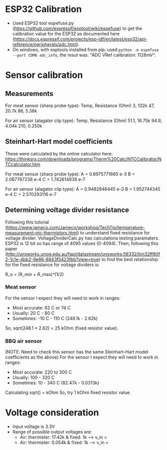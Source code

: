# ESP32 Calibration
* Used ESP32 tool espefuse.py (https://github.com/espressif/esptool/wiki/espefuse) to get the calibration value for the ESP32 as documented here (https://docs.espressif.com/projects/esp-idf/en/latest/esp32/api-reference/peripherals/adc.html).
* On windows, with esptools installed from pip, used `python -m espefuse --port COM6 adc_info`, the  resut was: "ADC VRef calibration: 1128mV".

# Sensor calibration
## Measurements
For meat sensor (sharp probe type):
Temp, Resistance (Ohm)
3, 132k
47, 20.7k
86, 5.38k

For air sensor (alagator clip type):
Temp, Resistance (Ohm)
51.1, 16.75k
94.9, 4.04k
210, 0.250k

## Steinhart-Hart model coefficients
These were calculated by the online calculator here: https://thinksrs.com/downloads/programs/Therm%20Calc/NTCCalibrator/NTCcalculator.htm

For meat sensor (sharp probe type):
A = 0.8975771660 e-3
B = 2.067767238 e-4
C = 1.742614938 e-7

For air sensor (alagator clip type):
A = 0.9482846445 e-3
B = 1.952744345 e-4
C = 2.570293116 e-7

## Determining voltage divider resistance
Following this tutorial (https://www.jameco.com/Jameco/workshop/TechTip/temperature-measurement-ntc-thermistors.html) to understand fixed resistance for voltage divider. VoltageDividerCalc.py has calculations testing paramaters. ESP32 is 12 bit so has range of 4095 values (0-4094). Then, following this paper (http://unsworks.unsw.edu.au/fapi/datastream/unsworks:56332/bin32ff80f2-1c1e-4bb2-9e86-8843f5423fbb?view=true) to find the best relationship for the fixed resistance for voltage dividers is:

R_o = (R_min + R_max)^(1/2)

### Meat sensor
For the sensor I expect they will need to work in ranges:
* Most accurate: 62 C or 74 C
* Usually: 20 C - 80 C
* Sometimes: -10 C - 110 C (248.1k - 2.62k)

So, sqrt(248.1 * 2.62) = 25 kOhm (fixed resistor value).

### BBQ air sensor
(NOTE: Need to check this sensor has the same Steinhart-Hart model coefficients as the above)
For the sensor I expect they will need to work in ranges:
* Most accurate: 220 to 300 C
* Usually: 100 - 320 C
* Sometimes: 10 - 340 C (82.47k -  0.0313k)

Calculating sqrt() =  kOhm
So, try 1 kOhm fixed resistor value.

# Voltage consideration
* Input voltage is 3.3V
* Range of possible output voltages are:
    * Air: thermister: 17.42k & fixed: 1k --> v_in = 
    * Air: thermister: 0.054k & fixed: 1k --> v_in = 